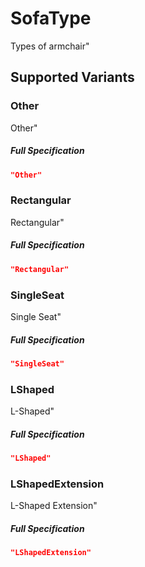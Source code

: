 # SofaType

 Types of armchair"


 ## Supported Variants

###  Other

 Other"



##### Full Specification
```json
"Other"
```

###  Rectangular

 Rectangular"



##### Full Specification
```json
"Rectangular"
```

###  SingleSeat

 Single Seat"



##### Full Specification
```json
"SingleSeat"
```

###  LShaped

 L-Shaped"



##### Full Specification
```json
"LShaped"
```

###  LShapedExtension

 L-Shaped Extension"



##### Full Specification
```json
"LShapedExtension"
```

